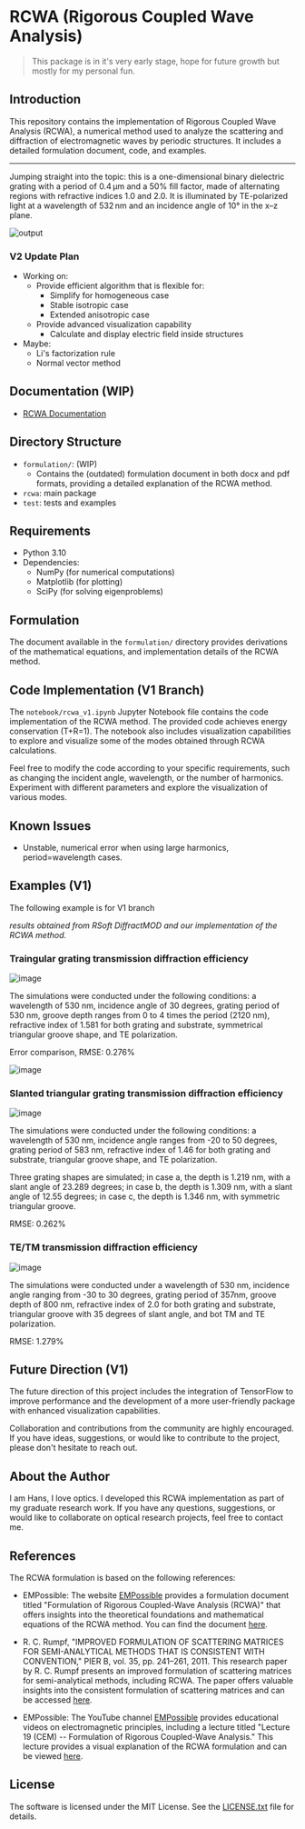 # RCWA (Rigorous Coupled Wave Analysis)
> This package is in it's very early stage, hope for future growth but mostly for my personal fun.

## Introduction
This repository contains the implementation of Rigorous Coupled Wave Analysis (RCWA), 
a numerical method used to analyze the scattering and diffraction of electromagnetic waves by periodic structures.
It includes a detailed formulation document, code, and examples.

---

Jumping straight into the topic: this is a one-dimensional binary dielectric grating with a period of 0.4 μm and a 50% fill factor, made of alternating regions with refractive indices 1.0 and 2.0. It is illuminated by TE-polarized light at a wavelength of 532 nm and an incidence angle of 10° in the x–z plane.

![output](https://github.com/user-attachments/assets/1d59dfce-56b0-4a9f-a577-1774329e3ed2)



### V2 Update Plan
- Working on:
  - Provide efficient algorithm that is flexible for:
    - Simplify for homogeneous case
    - Stable isotropic case
    - Extended anisotropic case
  - Provide advanced visualization capability
    - Calculate and display electric field inside structures
- Maybe:
  - Li's factorization rule
  - Normal vector method

## Documentation (WIP)
- [RCWA Documentation](https://github.com/chiuhans111/RCWA/wiki)

## Directory Structure
- `formulation/`: (WIP)
  - Contains the (outdated) formulation document in both docx and pdf formats, providing a detailed explanation of the RCWA method.
- `rcwa`: main package
- `test`: tests and examples
## Requirements

- Python 3.10
- Dependencies:
  - NumPy (for numerical computations)
  - Matplotlib (for plotting)
  - SciPy (for solving eigenproblems)

## Formulation
The document available in the `formulation/` directory provides derivations of the mathematical equations, and implementation details of the RCWA method.

## Code Implementation (V1 Branch)

The `notebook/rcwa_v1.ipynb` Jupyter Notebook file contains the code implementation of the RCWA method. 
The provided code achieves energy conservation (T+R=1). 
The notebook also includes visualization capabilities to explore and visualize some of the modes obtained through RCWA calculations.

Feel free to modify the code according to your specific requirements, 
such as changing the incident angle, wavelength, or the number of harmonics. 
Experiment with different parameters and explore the visualization of various modes.

## Known Issues
- Unstable, numerical error when using large harmonics, period=wavelength cases.

## Examples (V1)
The following example is for V1 branch

*results obtained from RSoft DiffractMOD and our implementation of the RCWA method.*

### Traingular grating transmission diffraction efficiency


![image](https://github.com/chiuhans111/RCWA/assets/13620115/fbbcd056-4422-4563-a392-2c8f406a7507)

The simulations were conducted under the following conditions: 
a wavelength of 530 nm, incidence angle of 30 degrees,
grating period of 530 nm, groove depth ranges from 0 to 4 times the period (2120 nm), 
refractive index of 1.581 for both grating and substrate, symmetrical triangular groove shape, and TE polarization. 

Error comparison, RMSE: 0.276% 

![image](https://github.com/chiuhans111/RCWA/assets/13620115/07340c6b-d19c-4e62-9387-4a7a0160cb09)

### Slanted triangular grating transmission diffraction efficiency

![image](https://github.com/chiuhans111/RCWA/assets/13620115/2c12297b-7572-42fd-991f-648f9ec07520)

The simulations were conducted under the following conditions: 
a wavelength of 530 nm, incidence angle ranges from -20 to 50 degrees, grating period of 583 nm, 
refractive index of 1.46 for both grating and substrate, triangular groove shape, and TE polarization. 

Three grating shapes are simulated; 
in case a, the depth is 1.219 nm, with a slant angle of 23.289 degrees; 
in case b, the depth is 1.309 nm, with a slant angle of 12.55 degrees; 
in case c, the depth is 1.346 nm, with symmetric triangular groove.

RMSE: 0.262%

### TE/TM transmission diffraction efficiency

![image](https://github.com/chiuhans111/RCWA/assets/13620115/62487415-8b2e-4529-ab89-155ee33be86f)

The simulations were conducted under a wavelength of 530 nm, incidence angle ranging from -30 to 30 degrees, 
grating period of 357nm, groove depth of 800 nm, refractive index of 2.0 for both grating and substrate, triangular groove with 35 degrees of slant angle, and bot TM and TE polarization. 

RMSE: 1.279%


## Future Direction (V1)

The future direction of this project includes the integration of TensorFlow to improve performance 
and the development of a more user-friendly package with enhanced visualization capabilities. 

Collaboration and contributions from the community are highly encouraged. 
If you have ideas, suggestions, or would like to contribute to the project, please don't hesitate to reach out.

## About the Author

I am Hans, I love optics. 
I developed this RCWA implementation as part of my graduate research work.
If you have any questions, suggestions, or would like to collaborate on optical research projects, feel free to contact me.

## References
The RCWA formulation is based on the following references:

- EMPossible: The website [EMPossible](https://empossible.net/) provides a formulation document titled "Formulation of Rigorous Coupled-Wave Analysis (RCWA)" that offers insights into the theoretical foundations and mathematical equations of the RCWA method. You can find the document [here](https://empossible.net/wp-content/uploads/2019/08/Lecture-7a-RCWA-Formulation.pdf).

- R. C. Rumpf, "IMPROVED FORMULATION OF SCATTERING MATRICES FOR SEMI-ANALYTICAL METHODS THAT IS CONSISTENT WITH CONVENTION," PIER B, vol. 35, pp. 241–261, 2011. This research paper by R. C. Rumpf presents an improved formulation of scattering matrices for semi-analytical methods, including RCWA. The paper offers valuable insights into the consistent formulation of scattering matrices and can be accessed [here](https://doi.org/10.2528/PIERB11083107).

- EMPossible: The YouTube channel [EMPossible](https://www.youtube.com/@empossible1577) provides educational videos on electromagnetic principles, including a lecture titled "Lecture 19 (CEM) -- Formulation of Rigorous Coupled-Wave Analysis." This lecture provides a visual explanation of the RCWA formulation and can be viewed [here](https://www.youtube.com/watch?v=LEWTvwrYxiI&t=1s&ab_channel=EMPossible).


## License

The software is licensed under the MIT License. See the [LICENSE.txt](LICENSE.txt) file for details.
